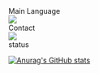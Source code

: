 <div text>Main Language</div>
<img src="https://img.shields.io/badge/Python-3766AB?style=flat-square&logo=Python&logoColor=yellow"/>

<div>Contact</div>
<a href="mailto:numpy.ai@gmail.com"><img src="https://img.shields.io/badge/numpy.ai@gmail.com-EA4335?style=flat-square&logo=Gmail&logoColor=white"/></a>
<br>

<div>status</div>

[![Anurag's GitHub stats](https://github-readme-stats.vercel.app/api?username=numpy-ai&theme=dark&show_icons=true)](https://github.com/anuraghazra/github-readme-stats)
